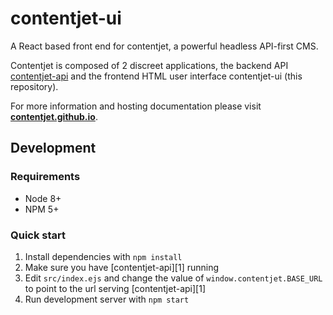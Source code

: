 # contentjet-ui

A React based front end for contentjet, a powerful headless API-first CMS.

Contentjet is composed of 2 discreet applications, the backend API [contentjet-api][contentjet-api] and the frontend HTML user interface contentjet-ui (this repository).

For more information and hosting documentation please visit **[contentjet.github.io](contentjet)**.

## Development

### Requirements

* Node 8+
* NPM 5+

### Quick start

1. Install dependencies with `npm install`
2. Make sure you have [contentjet-api][1] running
3. Edit `src/index.ejs` and change the value of `window.contentjet.BASE_URL` to point to the url serving [contentjet-api][1]
4. Run development server with `npm start`

[contentjet]: https://contentjet.github.io
[contentjet-api]: https://github.com/contentjet/contentjet-api
